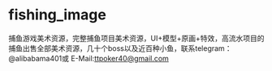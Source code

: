 # fishing_image
捕鱼游戏美术资源，完整捕鱼项目美术资源，UI+模型+原画+特效，高流水项目的捕鱼出售全部美术资源，几十个boss以及近百种小鱼，联系telegram：@alibabama401或 E-Mail:ttpoker40@gmail.com
